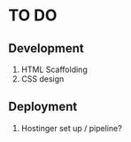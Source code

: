 # TO DO

## Development
1. HTML Scaffolding
2. CSS design

## Deployment
1. Hostinger set up / pipeline?